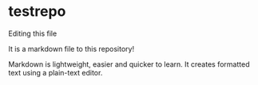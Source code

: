 # testrepo

Editing this file

It is a markdown file to this repository!

Markdown is lightweight, easier and quicker to learn.
It creates formatted text using a plain-text editor.
